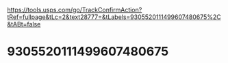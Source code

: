 https://tools.usps.com/go/TrackConfirmAction?tRef=fullpage&tLc=2&text28777=&tLabels=9305520111499607480675%2C&tABt=false

# 9305520111499607480675
